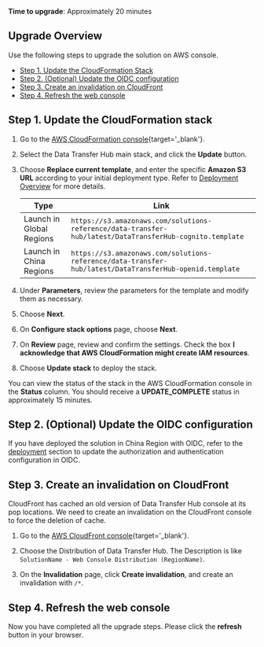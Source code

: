 **Time to upgrade**: Approximately 20 minutes

## Upgrade Overview

Use the following steps to upgrade the solution on AWS console. 

* [Step 1. Update the CloudFormation Stack](#step-1-update-the-cloudformation-stack)
* [Step 2. (Optional) Update the OIDC configuration](#oidc-update)
* [Step 3. Create an invalidation on CloudFront](#step-3-create-an-invalidation-on-cloudfront)
* [Step 4. Refresh the web console](#step-4-refresh-the-web-console)

## Step 1. Update the CloudFormation stack

1. Go to the [AWS CloudFormation console](https://console.aws.amazon.com/cloudformation/){target='_blank'}.

2. Select the Data Transfer Hub main stack, and click the **Update** button.

3. Choose **Replace current template**, and enter the specific **Amazon S3 URL** according to your initial deployment type. Refer to [Deployment Overview](../../deployment/deployment-overview) for more details.

    | Type                                         | Link                                                         |
    | -------------------------------------------- | ------------------------------------------------------------ |
    | Launch in Global Regions       | `https://s3.amazonaws.com/solutions-reference/data-transfer-hub/latest/DataTransferHub-cognito.template` |
    | Launch in China Regions | `https://s3.amazonaws.com/solutions-reference/data-transfer-hub/latest/DataTransferHub-openid.template` |

4. Under **Parameters**, review the parameters for the template and modify them as necessary.

5. Choose **Next**.

6. On **Configure stack options** page, choose **Next**.

7. On **Review** page, review and confirm the settings. Check the box **I acknowledge that AWS CloudFormation might create IAM resources**.

8. Choose **Update stack** to deploy the stack.

You can view the status of the stack in the AWS CloudFormation console in the **Status** column. You should receive a **UPDATE_COMPLETE** status in approximately 15 minutes.

## Step 2. (Optional) Update the OIDC configuration <a name="oidc-update"></a>

If you have deployed the solution in China Region with OIDC, refer to the [deployment](../deployment/#prerequisite-1-create-an-oidc-user-pool) section to update the authorization and authentication configuration in OIDC.

## Step 3. Create an invalidation on CloudFront

CloudFront has cached an old version of Data Transfer Hub console at its pop locations. We need to create an invalidation on the CloudFront console to 
force the deletion of cache. 

1. Go to the [AWS CloudFront console](https://console.aws.amazon.com/cloudfront/){target='_blank'}.

2. Choose the Distribution of Data Transfer Hub. The Description is like `SolutionName - Web Console Distribution (RegionName)`.

3. On the **Invalidation** page, click **Create invalidation**, and create an invalidation with `/*`.

## Step 4. Refresh the web console

Now you have completed all the upgrade steps. Please click the **refresh** button in your browser.
